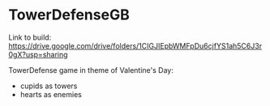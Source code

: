 # TowerDefenseGB
Link to build: https://drive.google.com/drive/folders/1CIGJIEpbWMFpDu6cjfYS1ah5C6J3r0gX?usp=sharing

TowerDefense game in theme of Valentine's Day:
- cupids as towers
- hearts as enemies
